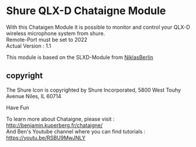 # Shure QLX-D Chataigne Module
With this Chataigen Module it is possible to monitor and control your QLX-D wireless microphone system from shure.   
Remote-Port must be set to 2022     
Actual Version : 1.1   

This module is based on the SLXD-Module from [NiklasBerlin](https://github.com/niklasberlin/Shure-SLXD-Chataigne-module)

## copyright
The Shure Icon is copyrighted by Shure Incorporated, 5800 West Touhy Avenue Niles, IL 60714

Have Fun

To learn more about Chataigne, please visit : http://benjamin.kuperberg.fr/chataigne/    
And Ben's Youtube channel where you can find tutorials : https://youtu.be/RSBU9MwJNLY
